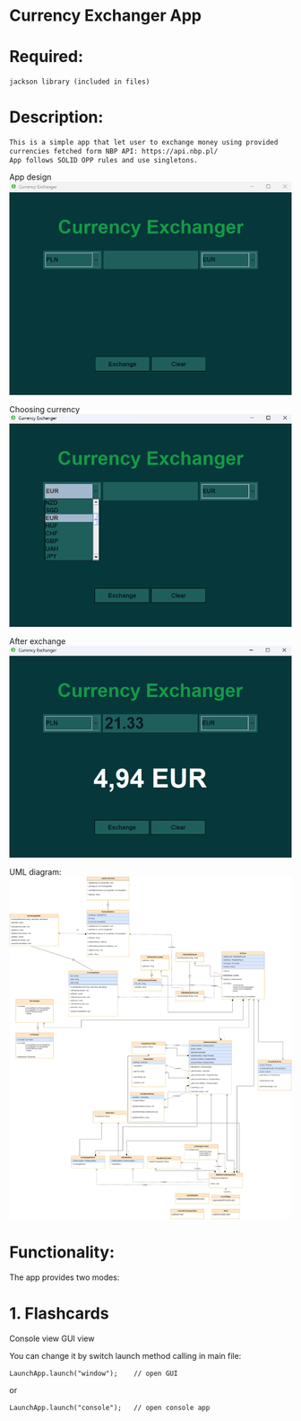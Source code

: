 # **Currency Exchanger App**

# **Required:**
    jackson library (included in files)


# **Description:**

    This is a simple app that let user to exchange money using provided currencies fetched form NBP API: https://api.nbp.pl/
    App follows SOLID OPP rules and use singletons.



App design
![im1.png](im1.png)

Choosing currency
![img3.png](img3.png)

After exchange
![img2.png](img2.png)

UML diagram:
![uml.png](uml.png)



# **Functionality:** 

The app provides two modes:

# **1. Flashcards** 
Console view
GUI view

You can change it by switch launch method calling in main file:

    LaunchApp.launch("window");    // open GUI
or
    
    LaunchApp.launch("console");   // open console app



